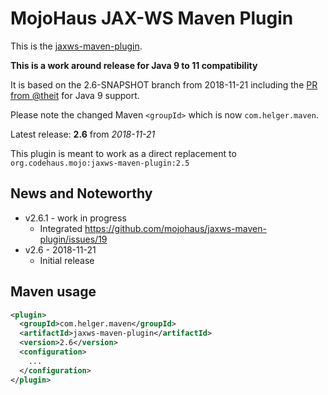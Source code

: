 # MojoHaus JAX-WS Maven Plugin

This is the [jaxws-maven-plugin](http://www.mojohaus.org/jaxws-maven-plugin/).

**This is a work around release for Java 9 to 11 compatibility**

It is based on the 2.6-SNAPSHOT branch from 2018-11-21 including the [PR from @theit](https://github.com/mojohaus/jaxws-maven-plugin/pull/71) for Java 9 support.

Please note the changed Maven `<groupId>` which is now `com.helger.maven`.

Latest release: **2.6** from *2018-11-21*

This plugin is meant to work as a direct replacement to `org.codehaus.mojo:jaxws-maven-plugin:2.5`

## News and Noteworthy

* v2.6.1 - work in progress
    * Integrated https://github.com/mojohaus/jaxws-maven-plugin/issues/19
* v2.6 - 2018-11-21
    * Initial release 

## Maven usage

```xml
<plugin>
  <groupId>com.helger.maven</groupId>
  <artifactId>jaxws-maven-plugin</artifactId>
  <version>2.6</version>
  <configuration>
    ...
  </configuration>
</plugin>
```
